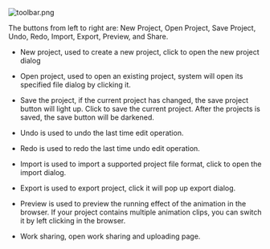 <p><img alt="toolbar.png" src="http://sedn.egret.com/ueditor/20150729/55b8402010252.png" title="toolbar.png"/></p><p><span style="font-size: 14px;">The buttons from left to right are: New Project, Open Project, Save Project, Undo, Redo, Import, Export, Preview, and Share.</span></p><ul class=" list-paddingleft-2" style="list-style-type: disc;"><li><p><span style="font-size: 14px;">New project, used to create a new project, click to open the new project dialog</span></p></li><li><p><span style="font-size: 14px;">Open project, used to open an existing project, system will open its specified file dialog by clicking it.</span></p></li><li><p><span style="font-size: 14px;">Save the project, if the current project has changed, the save project button will light up. Click to save the current project. After the projects is saved, the save button will be darkened.</span></p></li><li><p><span style="font-size: 14px;">Undo is used to undo the last time edit operation.</span></p></li><li><p><span style="font-size: 14px;">Redo is used to redo the last time undo edit operation.</span></p></li><li><p><span style="font-size: 14px;">Import is used to import a supported project file format, click to open the import dialog.</span></p></li><li><p><span style="font-size: 14px;">Export is used to export project, click it will pop up export dialog.</span></p></li><li><p><span style="font-size: 14px;">Preview is used to preview the running effect of the animation in the browser. If your project contains multiple animation clips, you can switch it by left clicking in the browser.</span></p></li><li><p><span style="font-size: 14px;">Work sharing, open work sharing and uploading page.</span></p></li></ul><p><br/></p>